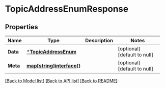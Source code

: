 # TopicAddressEnumResponse

## Properties
Name | Type | Description | Notes
------------ | ------------- | ------------- | -------------
**Data** | [***TopicAddressEnum**](TopicAddressEnum.md) |  | [optional] [default to null]
**Meta** | [**map[string]interface{}**](interface{}.md) |  | [optional] [default to null]

[[Back to Model list]](../README.md#documentation-for-models) [[Back to API list]](../README.md#documentation-for-api-endpoints) [[Back to README]](../README.md)

